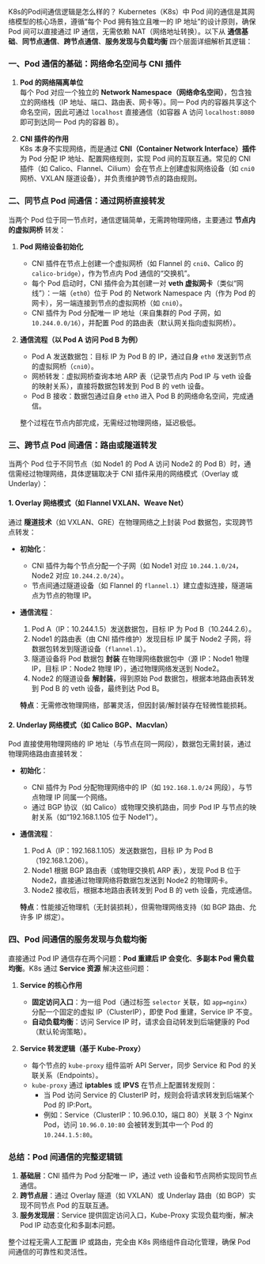 K8s的Pod间通信逻辑是怎么样的？
Kubernetes（K8s）中 Pod 间的通信是其网络模型的核心场景，遵循“每个 Pod 拥有独立且唯一的 IP 地址”的设计原则，确保 Pod 间可以直接通过 IP 通信，无需依赖 NAT（网络地址转换）。以下从 **通信基础**、**同节点通信**、**跨节点通信**、**服务发现与负载均衡** 四个层面详细解析其逻辑：


### 一、Pod 通信的基础：网络命名空间与 CNI 插件
1. **Pod 的网络隔离单位**  
   每个 Pod 对应一个独立的 **Network Namespace（网络命名空间）**，包含独立的网络栈（IP 地址、端口、路由表、网卡等）。同一 Pod 内的容器共享这个命名空间，因此可通过 `localhost` 直接通信（如容器 A 访问 `localhost:8080` 即可到达同一 Pod 内的容器 B）。

2. **CNI 插件的作用**  
   K8s 本身不实现网络，而是通过 **CNI（Container Network Interface）插件** 为 Pod 分配 IP 地址、配置网络规则，实现 Pod 间的互联互通。常见的 CNI 插件（如 Calico、Flannel、Cilium）会在节点上创建虚拟网络设备（如 `cni0` 网桥、VXLAN 隧道设备），并负责维护跨节点的路由规则。


### 二、同节点 Pod 间通信：通过网桥直接转发
当两个 Pod 位于同一节点时，通信逻辑简单，无需跨物理网络，主要通过 **节点内的虚拟网桥** 转发：

1. **Pod 网络设备初始化**  
   - CNI 插件在节点上创建一个虚拟网桥（如 Flannel 的 `cni0`、Calico 的 `calico-bridge`），作为节点内 Pod 通信的“交换机”。
   - 每个 Pod 启动时，CNI 插件会为其创建一对 **veth 虚拟网卡**（类似“网线”）：一端（`eth0`）位于 Pod 的 Network Namespace 内（作为 Pod 的网卡），另一端连接到节点的虚拟网桥（如 `cni0`）。
   - CNI 插件为 Pod 分配唯一 IP 地址（来自集群的 Pod 子网，如 `10.244.0.0/16`），并配置 Pod 的路由表（默认网关指向虚拟网桥）。

2. **通信流程（以 Pod A 访问 Pod B 为例）**  
   - Pod A 发送数据包：目标 IP 为 Pod B 的 IP，通过自身 `eth0` 发送到节点的虚拟网桥（`cni0`）。
   - 网桥转发：虚拟网桥查询本地 ARP 表（记录节点内 Pod IP 与 veth 设备的映射关系），直接将数据包转发到 Pod B 的 veth 设备。
   - Pod B 接收：数据包通过自身 `eth0` 进入 Pod B 的网络命名空间，完成通信。

   整个过程在节点内部完成，无需经过物理网络，延迟极低。


### 三、跨节点 Pod 间通信：路由或隧道转发
当两个 Pod 位于不同节点（如 Node1 的 Pod A 访问 Node2 的 Pod B）时，通信需经过物理网络，具体逻辑取决于 CNI 插件采用的网络模式（Overlay 或 Underlay）：

#### 1. Overlay 网络模式（如 Flannel VXLAN、Weave Net）
通过 **隧道技术**（如 VXLAN、GRE）在物理网络之上封装 Pod 数据包，实现跨节点转发：
- **初始化**：
  - CNI 插件为每个节点分配一个子网（如 Node1 对应 `10.244.1.0/24`，Node2 对应 `10.244.2.0/24`）。
  - 节点间通过隧道设备（如 Flannel 的 `flannel.1`）建立虚拟连接，隧道端点为节点的物理 IP。
- **通信流程**：
  1. Pod A（IP：10.244.1.5）发送数据包，目标 IP 为 Pod B（10.244.2.6）。
  2. Node1 的路由表（由 CNI 插件维护）发现目标 IP 属于 Node2 子网，将数据包转发到隧道设备（`flannel.1`）。
  3. 隧道设备将 Pod 数据包 **封装** 在物理网络数据包中（源 IP：Node1 物理 IP，目标 IP：Node2 物理 IP），通过物理网络发送到 Node2。
  4. Node2 的隧道设备 **解封装**，得到原始 Pod 数据包，根据本地路由表转发到 Pod B 的 veth 设备，最终到达 Pod B。

  **特点**：无需修改物理网络，部署灵活，但因封装/解封装存在轻微性能损耗。


#### 2. Underlay 网络模式（如 Calico BGP、Macvlan）
Pod 直接使用物理网络的 IP 地址（与节点在同一网段），数据包无需封装，通过物理网络路由直接转发：
- **初始化**：
  - CNI 插件为 Pod 分配物理网络中的 IP（如 `192.168.1.0/24` 网段），与节点物理 IP 同属一个网络。
  - 通过 BGP 协议（如 Calico）或物理交换机路由，同步 Pod IP 与节点的映射关系（如“192.168.1.105 位于 Node1”）。
- **通信流程**：
  1. Pod A（IP：192.168.1.105）发送数据包，目标 IP 为 Pod B（192.168.1.206）。
  2. Node1 根据 BGP 路由表（或物理交换机 ARP 表），发现 Pod B 位于 Node2，直接通过物理网络将数据包发送到 Node2 的物理网卡。
  3. Node2 接收后，根据本地路由表转发到 Pod B 的 veth 设备，完成通信。

  **特点**：性能接近物理机（无封装损耗），但需物理网络支持（如 BGP 路由、允许多 IP 绑定）。


### 四、Pod 间通信的服务发现与负载均衡
直接通过 Pod IP 通信存在两个问题：**Pod 重建后 IP 会变化**、**多副本 Pod 需负载均衡**。K8s 通过 **Service 资源** 解决这些问题：

1. **Service 的核心作用**  
   - **固定访问入口**：为一组 Pod（通过标签 `selector` 关联，如 `app=nginx`）分配一个固定的虚拟 IP（ClusterIP），即使 Pod 重建，Service IP 不变。
   - **自动负载均衡**：访问 Service IP 时，请求会自动转发到后端健康的 Pod（默认轮询策略）。

2. **Service 转发逻辑（基于 Kube-Proxy）**  
   - 每个节点的 `kube-proxy` 组件监听 API Server，同步 Service 和 Pod 的关联关系（Endpoints）。
   - `kube-proxy` 通过 **iptables** 或 **IPVS** 在节点上配置转发规则：
     - 当 Pod 访问 Service 的 ClusterIP 时，规则会将请求转发到后端某个 Pod 的 IP:Port。
     - 例如：Service（ClusterIP：10.96.0.10，端口 80）关联 3 个 Nginx Pod，访问 `10.96.0.10:80` 会被转发到其中一个 Pod 的 `10.244.1.5:80`。


### 总结：Pod 间通信的完整逻辑链
1. **基础层**：CNI 插件为 Pod 分配唯一 IP，通过 veth 设备和节点网桥实现同节点通信。
2. **跨节点层**：通过 Overlay 隧道（如 VXLAN）或 Underlay 路由（如 BGP）实现不同节点 Pod 的互联互通。
3. **服务发现层**：Service 提供固定访问入口，Kube-Proxy 实现负载均衡，解决 Pod IP 动态变化和多副本问题。

整个过程无需人工配置 IP 或路由，完全由 K8s 网络组件自动化管理，确保 Pod 间通信的可靠性和灵活性。